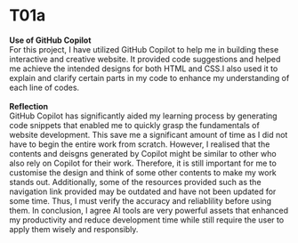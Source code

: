 # T01a
<strong>Use of GitHub Copilot</strong>
<br>For this project, I have utilized  GitHub Copilot to help me in building these interactive and creative website. It provided code suggestions and helped me achieve the intended designs for both HTML and CSS.I also used it to explain and clarify certain parts in my code to enhance my understanding of each line of codes.<br>
<br>
<strong>Reflection</strong>
<br>GitHub Copilot has significantly aided my learning process by generating code snippets that enabled me to quickly grasp the fundamentals of website development. This save me a significant amount of time as I did not have to begin the entire work from scratch. However, I realised that the contents and deisgns generated by Copilot might be similar to other who also rely on Copilot for their work. Therefore, it is still important for me to customise the design and think of some other contents to make my work stands out. Additionally, some of the resources provided such as the navigation link provided may be outdated and have not been updated for some time. Thus, I must verify the accuracy and reliablility before using them. In conclusion, I agree AI tools are very powerful assets that enhanced my productivity and reduce development time while still require the user to apply them wisely and responsibly.
